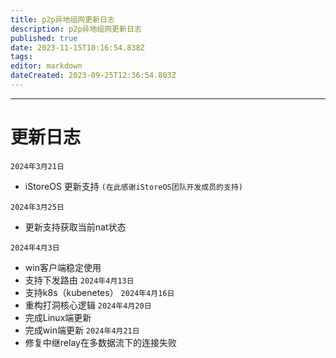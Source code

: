 ```yaml
---
title: p2p异地组网更新日志
description: p2p异地组网更新日志
published: true
date: 2023-11-15T10:16:54.838Z
tags: 
editor: markdown
dateCreated: 2023-09-25T12:36:54.803Z
---
```



-------------
# 更新日志
`2024年3月21日`  

* iStoreOS 更新支持 `(在此感谢iStoreOS团队开发成员的支持)`

`2024年3月25日`  

* 更新支持获取当前nat状态

`2024年4月3日`  

* win客户端稳定使用
* 支持下发路由
`2024年4月13日`  
* 支持k8s（kubenetes）
`2024年4月16日`  
* 重构打洞核心逻辑
`2024年4月20日`  
* 完成Linux端更新
* 完成win端更新
`2024年4月21日`  
* 修复中继relay在多数据流下的连接失败